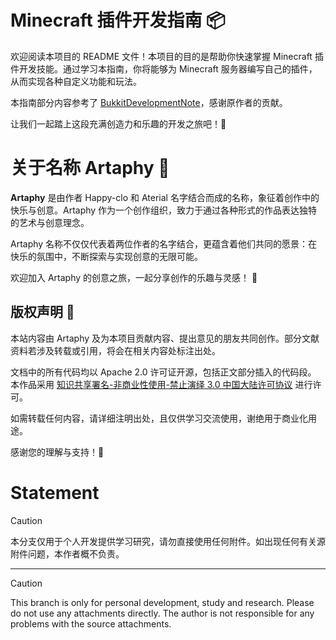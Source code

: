 # Minecraft 插件开发指南 📦

欢迎阅读本项目的 README 文件！本项目的目的是帮助你快速掌握 Minecraft 插件开发技能。通过学习本指南，你将能够为 Minecraft 服务器编写自己的插件，从而实现各种自定义功能和玩法。

本指南部分内容参考了 [BukkitDevelopmentNote](https://github.com/tdiant/BukkitDevelopmentNote.git)，感谢原作者的贡献。

让我们一起踏上这段充满创造力和乐趣的开发之旅吧！🚀

# 关于名称 Artaphy 🎨

**Artaphy** 是由作者 Happy-clo 和 Aterial 名字结合而成的名称，象征着创作中的快乐与创意。Artaphy 作为一个创作组织，致力于通过各种形式的作品表达独特的艺术与创意理念。

Artaphy 名称不仅仅代表着两位作者的名字结合，更蕴含着他们共同的愿景：在快乐的氛围中，不断探索与实现创意的无限可能。

欢迎加入 Artaphy 的创意之旅，一起分享创作的乐趣与灵感！ 🌟

## 版权声明 📜

本站内容由 Artaphy 及为本项目贡献内容、提出意见的朋友共同创作。部分文献资料若涉及转载或引用，将会在相关内容处标注出处。

文档中的所有代码均以 Apache 2.0 许可证开源，包括正文部分插入的代码段。  
本作品采用 [知识共享署名-非商业性使用-禁止演绎 3.0 中国大陆许可协议](http://creativecommons.org/licenses/by-nc-nd/3.0/cn/) 进行许可。

如需转载任何内容，请详细注明出处，且仅供学习交流使用，谢绝用于商业化用途。

感谢您的理解与支持！🙏
# Statement

> [!CAUTION]  
> 本分支仅用于个人开发提供学习研究，请勿直接使用任何附件。如出现任何有关源附件问题，本作者概不负责。

---

> [!CAUTION]  
> This branch is only for personal development, study and research. Please do not use any attachments directly. The author is not responsible for any problems with the source attachments.
